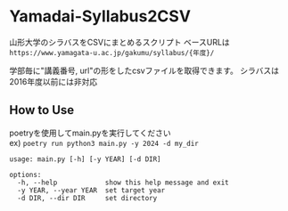 # Yamadai-Syllabus2CSV
山形大学のシラバスをCSVにまとめるスクリプト
ベースURLは`https://www.yamagata-u.ac.jp/gakumu/syllabus/{年度}/`

学部毎に"講義番号, url"の形をしたcsvファイルを取得できます。
シラバスは2016年度以前には非対応


## How to Use 
poetryを使用してmain.pyを実行してください\
ex)
`poetry run python3 main.py -y 2024 -d my_dir`

```
usage: main.py [-h] [-y YEAR] [-d DIR]

options:
  -h, --help            show this help message and exit
  -y YEAR, --year YEAR  set target year
  -d DIR, --dir DIR     set directory
```
